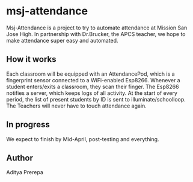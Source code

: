 # msj-attendance
Msj-Attendance is a project to try to automate attendance at Mission San Jose High. In partnership with Dr.Brucker, the APCS teacher, we hope to make attendance super easy and automated. 

## How it works
Each classroom will be equipped with an AttendancePod, which is a fingerprint sensor connected to a WiFi-enabled Esp8266. Whenever a student enters/exits a classroom, they scan their finger. The Esp8266 notifies a server, which keeps logs of all activity. At the start of every period, the list of present students by ID is sent to illuminate/schoolloop. The Teachers will never have to touch attendance again. 

## In progress
We expect to finish by Mid-April, post-testing and everything.

## Author
Aditya Prerepa
